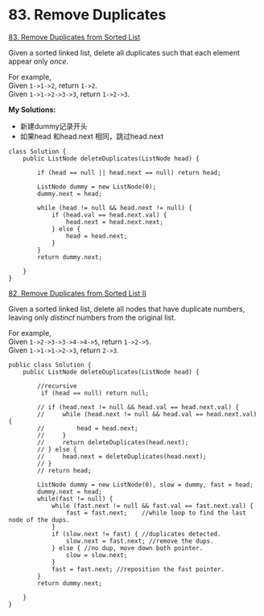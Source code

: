 # 83. Remove Duplicates

[ 83. Remove Duplicates from Sorted List](https://leetcode.com/problems/remove-duplicates-from-sorted-list/description/)

Given a sorted linked list, delete all duplicates such that each element appear only _once_.

For example,  
Given `1->1->2`, return `1->2`.  
Given `1->1->2->3->3`, return `1->2->3`.  


 **My Solutions:**

* 新建dummy记录开头
* 如果head 和head.next 相同，跳过head.next

```text
class Solution {
    public ListNode deleteDuplicates(ListNode head) {
        
        if (head == null || head.next == null) return head;
        
        ListNode dummy = new ListNode(0);
        dummy.next = head;
        
        while (head != null && head.next != null) {
            if (head.val == head.next.val) {
                head.next = head.next.next;
            } else {
                head = head.next;
            }
        }
        return dummy.next;
        
    }
}
```

[ 82. Remove Duplicates from Sorted List II](https://leetcode.com/problems/remove-duplicates-from-sorted-list-ii/description/)

Given a sorted linked list, delete all nodes that have duplicate numbers, leaving only _distinct_ numbers from the original list.

For example,  
Given `1->2->3->3->4->4->5`, return `1->2->5`.  
Given `1->1->1->2->3`, return `2->3`.

```text
public class Solution {
    public ListNode deleteDuplicates(ListNode head) {
        
        //recursive
         if (head == null) return null;
    
        // if (head.next != null && head.val == head.next.val) {
        //     while (head.next != null && head.val == head.next.val) {
        //         head = head.next;
        //     }
        //     return deleteDuplicates(head.next);
        // } else {
        //     head.next = deleteDuplicates(head.next);
        // }
        // return head;
        
        ListNode dummy = new ListNode(0), slow = dummy, fast = head;
        dummy.next = head;
        while(fast != null) {
    	    while (fast.next != null && fast.val == fast.next.val) {
     		    fast = fast.next;    //while loop to find the last node of the dups.
    	    }
    	    if (slow.next != fast) { //duplicates detected.
    		    slow.next = fast.next; //remove the dups.
    	    } else { //no dup, move down both pointer.
    		    slow = slow.next;
    	    }
    	    fast = fast.next; //reposition the fast pointer.
        }
        return dummy.next;
        
    }
}
```

